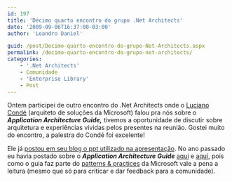 ```yaml
---
id: 197
title: 'Décimo quarto encontro do grupo .Net Architects'
date: '2009-09-06T16:37:00-03:00'
author: 'Leandro Daniel'

guid: /post/Decimo-quarto-encontro-do-grupo-Net-Architects.aspx
permalink: /decimo-quarto-encontro-do-grupo-net-architects/
categories:
    - '.Net Architects'
    - Comunidade
    - 'Enterprise Library'
    - Post
---
```


Ontem participei de outro encontro do .Net Architects onde o [Luciano Condé](http://blogs.msdn.com/conde/) (arquiteto de soluções da Microsoft) falou pra nós sobre o ***Application Architecture Guide,*** tivemos a oportunidade de discutir sobre arquitetura e experiências vividas pelos presentes na reunião. Gostei muito do encontro, a palestra do Condé foi excelente!

Ele já [postou em seu blog o ppt utilizado na apresentação](http://blogs.msdn.com/conde/archive/2009/09/06/palestra-sobre-apparchguide-2-0-na-comunidade-net-architects). No ano passado eu havia postado sobre o ***Application Architecture Guide*** [aqui](/index.php/Application-Architecture-Guide-20-(beta-2)) e [aqui](/index.php/Application-Architecture-Guide-20-(release-final)), pois como o guia faz parte do [patterns &amp; practices](http://msdn.microsoft.com/en-us/practices/default) da Microsoft vale a pena a leitura (mesmo que só para criticar e dar feedback para a comunidade).